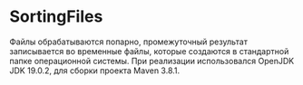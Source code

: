 # SortingFiles
Файлы обрабатываются попарно, промежуточный результат записывается во временные файлы, которые создаются в стандартной папке операционной системы. 
При реализации использовался OpenJDK JDK 19.0.2, для сборки проекта Maven 3.8.1.
